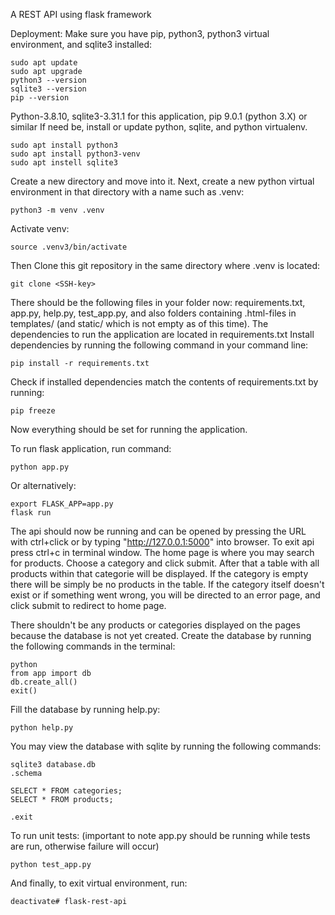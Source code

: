 A REST API using flask framework

Deployment:
Make sure you have pip, python3, python3 virtual environment, and sqlite3 installed:

    sudo apt update
    sudo apt upgrade
    python3 --version
    sqlite3 --version
    pip --version

Python-3.8.10, sqlite3-3.31.1 for this application, pip 9.0.1 (python 3.X) or similar
If need be, install or update python, sqlite, and python virtualenv.

    sudo apt install python3
    sudo apt install python3-venv
    sudo apt instell sqlite3

Create a new directory and move into it.
Next, create a new python virtual environment in that directory with a name such as .venv:

    python3 -m venv .venv

Activate venv:

    source .venv3/bin/activate


Then Clone this git repository in the same directory where .venv is located:

    git clone <SSH-key>

There should be the following files in your folder now: requirements.txt, app.py, help.py, test_app.py, and also folders containing .html-files in templates/ (and static/ which is not empty as of this time).
The dependencies to run the application are located in requirements.txt
Install dependencies by running the following command in your command line:

    pip install -r requirements.txt

Check if installed dependencies match the contents of requirements.txt by running:

    pip freeze

Now everything should be set for running the application.

To run flask application, run command:

    python app.py

Or alternatively:

    export FLASK_APP=app.py
    flask run

The api should now be running and can be opened by pressing the URL with ctrl+click or by typing "http://127.0.0.1:5000" into browser.
To exit api press ctrl+c in terminal window.
The home page is where you may search for products.
Choose a category and click submit. After that a table with all products within that categorie will be displayed.
If the category is empty there will be simply be no products in the table.
If the category itself doesn't exist or if something went wrong, you will be directed to an error page, and click submit to redirect to home page.

There shouldn't be any products or categories displayed on the pages because the database is not yet created.
Create the database by running the following commands in the terminal:

    python
    from app import db
    db.create_all()
    exit()

Fill the database by running help.py:

    python help.py

You may view the database with sqlite by running the following commands:

    sqlite3 database.db
    .schema
    
    SELECT * FROM categories;
    SELECT * FROM products;

    .exit

To run unit tests:
(important to note app.py should be running while tests are run, otherwise failure will occur)

    python test_app.py

And finally, to exit virtual environment, run:

    deactivate# flask-rest-api
